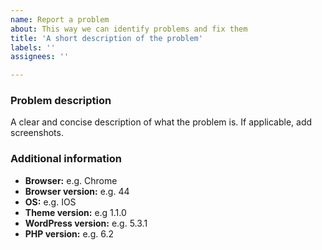 ```yaml
---
name: Report a problem
about: This way we can identify problems and fix them
title: 'A short description of the problem'
labels: ''
assignees: ''

---
```


### Problem description
A clear and concise description of what the problem is. If applicable, add screenshots.

### Additional information
* **Browser:** e.g. Chrome
* **Browser version:** e.g. 44
* **OS:** e.g. IOS
* **Theme version:** e.g 1.1.0
* **WordPress version:** e.g. 5.3.1
* **PHP version:** e.g. 6.2

